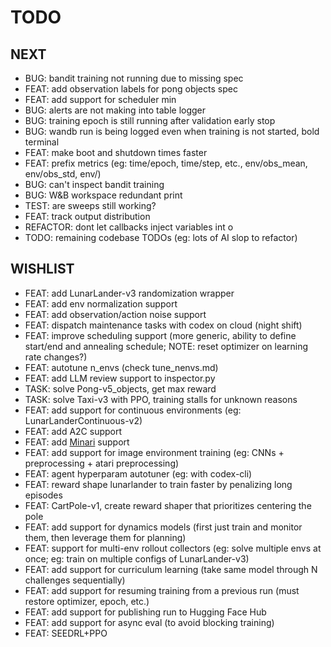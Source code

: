 # TODO

## NEXT

- BUG: bandit training not running due to missing spec
- FEAT: add observation labels for pong objects spec
- FEAT: add support for scheduler min
- BUG: alerts are not making into table logger
- BUG: training epoch is still running after validation early stop
- BUG: wandb run is being logged even when training is not started, bold terminal
- FEAT: make boot and shutdown times faster
- FEAT: prefix metrics (eg: time/epoch, time/step, etc., env/obs_mean, env/obs_std, env/)
- BUG: can't inspect bandit training
- BUG: W&B workspace redundant print
- TEST: are sweeps still working?
- FEAT: track output distribution
- REFACTOR: dont let callbacks inject variables int o
- TODO: remaining codebase TODOs (eg: lots of AI slop to refactor)

## WISHLIST

- FEAT: add LunarLander-v3 randomization wrapper
- FEAT: add env normalization support 
- FEAT: add observation/action noise support
- FEAT: dispatch maintenance tasks with codex on cloud (night shift)
- FEAT: improve scheduling support (more generic, ability to define start/end and annealing schedule; NOTE: reset optimizer on learning rate changes?)
- FEAT: autotune n_envs (check tune_nenvs.md)
- FEAT: add LLM review support to inspector.py
- TASK: solve Pong-v5_objects, get max reward
- TASK: solve Taxi-v3 with PPO, training stalls for unknown reasons
- FEAT: add support for continuous environments (eg: LunarLanderContinuous-v2)
- FEAT: add A2C support
- FEAT: add [Minari](https://minari.farama.org/) support
- FEAT: add support for image environment training (eg: CNNs + preprocessing + atari preprocessing)
- FEAT: agent hyperparam autotuner (eg: with codex-cli)
- FEAT: reward shape lunarlander to train faster by penalizing long episodes
- FEAT: CartPole-v1, create reward shaper that prioritizes centering the pole
- FEAT: add support for dynamics models (first just train and monitor them, then leverage them for planning)
- FEAT: support for multi-env rollout collectors (eg: solve multiple envs at once; eg: train on multiple configs of LunarLander-v3)
- FEAT: add support for curriculum learning (take same model through N challenges sequentially)
- FEAT: add support for resuming training from a previous run (must restore optimizer, epoch, etc.)
- FEAT: add support for publishing run to Hugging Face Hub
- FEAT: add support for async eval (to avoid blocking training)
- FEAT: SEEDRL+PPO
